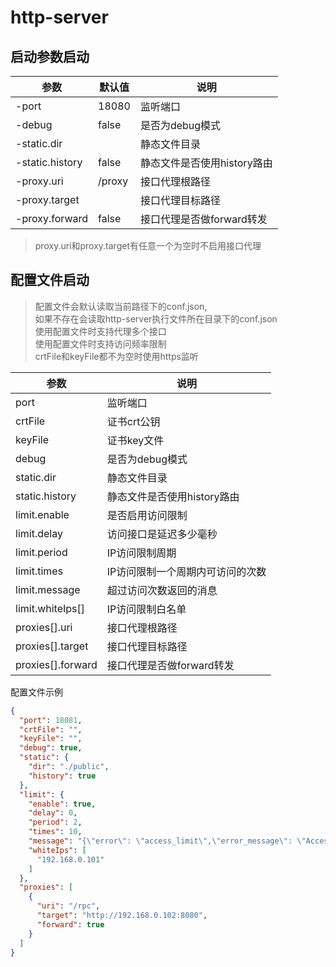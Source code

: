 # http-server
## 启动参数启动

|       参数      | 默认值 |             说明            |
|-----------------|--------|-----------------------------|
| -port           | 18080  | 监听端口                    |
| -debug          | false  | 是否为debug模式             |
| -static.dir     |        | 静态文件目录                |
| -static.history | false  | 静态文件是否使用history路由 |
| -proxy.uri      | /proxy | 接口代理根路径              |
| -proxy.target   |        | 接口代理目标路径            |
| -proxy.forward  | false  | 接口代理是否做forward转发   |

> proxy.uri和proxy.target有任意一个为空时不启用接口代理

## 配置文件启动
> 配置文件会默认读取当前路径下的conf.json,  
> 如果不存在会读取http-server执行文件所在目录下的conf.json  
> 使用配置文件时支持代理多个接口  
> 使用配置文件时支持访问频率限制  
> crtFile和keyFile都不为空时使用https监听  

|        参数       |               说明               |
|-------------------|----------------------------------|
| port              | 监听端口                         |
| crtFile           | 证书crt公钥                      |
| keyFile           | 证书key文件                      |
| debug             | 是否为debug模式                  |
| static.dir        | 静态文件目录                     |
| static.history    | 静态文件是否使用history路由      |
| limit.enable      | 是否启用访问限制                 |
| limit.delay       | 访问接口是延迟多少毫秒           |
| limit.period      | IP访问限制周期                   |
| limit.times       | IP访问限制一个周期内可访问的次数 |
| limit.message     | 超过访问次数返回的消息           |
| limit.whiteIps[]  | IP访问限制白名单                 |
| proxies[].uri     | 接口代理根路径                   |
| proxies[].target  | 接口代理目标路径                 |
| proxies[].forward | 接口代理是否做forward转发        |

配置文件示例
```json
{
  "port": 18081,
  "crtFile": "",
  "keyFile": "",
  "debug": true,
  "static": {
    "dir": "./public",
    "history": true
  },
  "limit": {
    "enable": true,
    "delay": 0,
    "period": 2,
    "times": 10,
    "message": "{\"error\": \"access_limit\",\"error_message\": \"Access limit!\"}",
    "whiteIps": [
      "192.168.0.101"
    ]
  },
  "proxies": [
    {
      "uri": "/rpc",
      "target": "http://192.168.0.102:8080",
      "forward": true
    }
  ]
}
```
